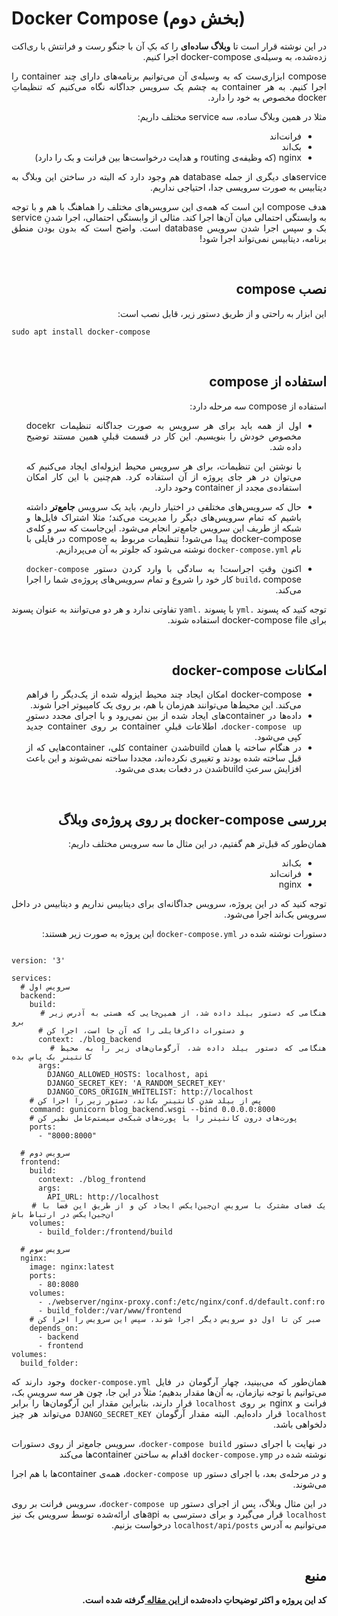 # Docker Compose (بخش دوم)

<div dir = 'rtl' style='text-align:justify'>

در این نوشته قرار است تا **وبلاگ ساده‌ای** را که بکِ آن با جنگو رست و فرانتش با ری‌اکت زده‌شده، به وسیله‌ی docker-compose اجرا کنیم.

compose ابزاری‌ست که به وسیله‌ی آن می‌توانیم برنامه‌های دارای چند container را اجرا کنیم. به هر container به چشم یک سرویس جداگانه نگاه می‌کنیم که تنظیماتِ docker مخصوص به خود را دارد.

مثلا در همین وبلاگ ساده، سه service مختلف داریم:
- فرانت‌اند
- بک‌اند
- nginx (که وظیفه‌ی routing و هدایت درخواست‌ها بین فرانت و بک را دارد)

serviceهای دیگری از جمله database هم وجود دارد که البته در ساختن این وبلاگ به دیتابیس به صورت سرویسی جدا، احتیاجی نداریم.

هدف compose این است که همه‌ی این سرویس‌های مختلف را هماهنگ با هم و با توجه به وابستگی احتمالی میان آن‌ها اجرا کند. مثالی از وابستگی احتمالی، اجرا شدنِ service بک و سپس اجرا شدن سرویس database است. واضح است که بدون بودن منطق برنامه، دیتابیس نمی‌تواند اجرا شود!

<br/>

## نصب compose

این ابزار به راحتی و از طریق دستور زیر، قابل نصب است:
<div dir="ltr">

```$bash
sudo apt install docker-compose
```
</div>

<br/>

## استفاده از compose

استفاده از compose سه مرحله دارد:
- اول از همه باید برای هر سرویس به صورت جداگانه تنظیمات docekr مخصوص خودش را بنویسیم. این کار در قسمت قبلیِ همین مستند توضیح داده شد.

    با نوشتن این تنظیمات، برای هر سرویس محیط ایزوله‌ای ایجاد می‌کنیم که می‌توان در هر جای پروژه از آن استفاده کرد. هم‌چنین با این کار امکان استفاده‌ی مجدد از container وحود دارد.

- حال که سرویس‌های مختلفی در اختیار داریم، باید یک سرویس **جامع‌تر** داشته باشیم که تمام سرویس‌های دیگر را مدیریت می‌کند؛ مثلا اشتراک فایل‌ها و شبکه از طریف این سرویس جامع‌تر انجام می‌شود. این‌جاست که سر و کله‌ی docker-compose پیدا می‌شود! تنظیمات مربوط به compose در فایلی با نام `docker-compose.yml` نوشته می‌شود که جلوتر به آن می‌پردازیم.

- اکنون وقتِ اجراست! به سادگی با وارد کردن دستور `docker-compose build`،  compose کار خود را شروع و تمام سرویس‌های پروژه‌ی شما را اجرا می‌کند.


توجه کنید که پسوند `.yml` با پسوند `.yaml` تفاوتی ندارد و هر دو می‌توانند به عنوان پسوند برای docker-compose file استفاده شوند.

<br/>

## امکانات docker-compose
- docker-compose امکان ایجاد چند محیط ایزوله شده از یک‌دیگر را فراهم می‌کند. این محیط‌ها می‌توانند هم‌زمان با هم، بر روی یک کامپیوتر اجرا شوند. 
- داده‌ها در containerهای ایجاد شده از بین نمی‌رود و با اجرای مجدد دستورِ `docker-compose up`، اطلاعات قبلیِ container بر روی container جدید کپی می‌شود.
- در هنگام ساخته یا همان buildشدن container کلی، containerهایی که از قبل ساخته شده بودند و تغییری نکرده‌اند، مجددا ساخته نمی‌شوند و این باعث افزایش سرعتِ buildشدن در دفعات بعدی می‌شود.	

<br/>

## بررسی docker-compose بر روی پروژه‌ی وبلاگ

همان‌طور که قبل‌تر هم گفتیم، در این مثال ما سه سرویس مختلف داریم:
- بک‌اند
- فرانت‌اند
- nginx

توجه کنید که در این پروژه، سرویس جداگانه‌ای برای دیتابیس نداریم و دیتابیس در  داخل سرویس بک‌اند اجرا می‌شود.

دستورات نوشته شده در `docker-compose.yml` این پروژه به صورت زیر هستند:

<div dir='ltr'>

```docker-compose

version: '3'

services:
  # سرویس اول
  backend:
    build:
      # هنگامی که دستور بیلد داده شد، از همین‌جایی که هستی به آدرس زیر برو
      # و دستورات داکرفایلی را که آن جا است، اجرا کن
      context: ./blog_backend
      # هنگامی که دستور بیلد داده شد، آرگومان‌های زیر را به محیط کانتینرِ بک پاس بده
      args:
        DJANGO_ALLOWED_HOSTS: localhost, api
        DJANGO_SECRET_KEY: 'A_RANDOM_SECRET_KEY'
        DJANGO_CORS_ORIGIN_WHITELIST: http://localhost
    # پس از بیلد شدنِ کانتینرِ بک‌اند، دستور زیر را اجرا کن 
    command: gunicorn blog_backend.wsgi --bind 0.0.0.0:8000
    # پورت‌های درون کانتینر را با پورت‌های شبکه‌ی سیستم‌عامل نظیر کن
    ports:
      - "8000:8000"

  # سرویس دوم
  frontend:
    build:
      context: ./blog_frontend
      args:
        API_URL: http://localhost
    # یک فضای مشترک با سرویسِ ان‌جین‌ایکس ایجاد کن و از طریق این فضا با ان‌جین‌ایکس در ارتباط باش
    volumes:
      - build_folder:/frontend/build

  # سرویس سوم
  nginx:
    image: nginx:latest
    ports:
      - 80:8080
    volumes:
      - ./webserver/nginx-proxy.conf:/etc/nginx/conf.d/default.conf:ro
      - build_folder:/var/www/frontend
    # صبر کن تا اول دو سرویس دیگر اجرا شوند، سپس این سرویس را اجرا کن
    depends_on:
      - backend
      - frontend
volumes:
  build_folder:
```
</div>

همان‌طور که می‌بینید، چهار آرگومان در فایل `docker-compose.yml` وجود دارند که می‌توانیم با توجه نیازمان، به آن‌ها مقدار بدهیم؛
مثلاً در این جا، چون هر سه سرویسِ بک، فرانت و nginx بر روی `localhost` قرار دارند، بنابراین مقدار این آرگومان‌ها را برابر `localhost` قرار داده‌ایم.
البته مقدار آرگومان `DJANGO_SECRET_KEY` می‌تواند هر چیز دلخواهی باشد.

در نهایت با اجرای دستور `docker-compose build`، سرویس جامع‌تر از روی دستورات نوشته شده در `docker-compose.ymp` اقدام به ساختن containerها می‌کند


و در مرحله‌ی بعد، با اجرای دستور `docker-compose up`، همه‌ی containerها با هم اجرا می‌شوند.

در این مثال وبلاگ، پس از اجرای دستور `docker-compose up`، سرویس فرانت بر روی `localhost` قرار می‌گیرد و برای دسترسی به apiهای ارائه‌شده توسط سرویس بک نیز می‌توانیم به آدرس `localhost/api/posts` درخواست بزنیم.

<br/>

## منبع
<div dir='rtl'>
<strong> کد این پروژه و اکثر توضیحاتِ داده‌شده از<a href="https://medium.com/@cakmak.ok/how-to-deploy-django-rest-framework-and-react-redux-application-with-docker-fa902a611abf"> این مقاله </a> گرفته شده است. </strong> <br/>
</div>
